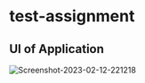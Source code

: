 # test-assignment
## UI of Application
<img src="https://i.ibb.co/qmHC8XW/Screenshot-2023-02-12-221218.png" alt="Screenshot-2023-02-12-221218" border="0">
